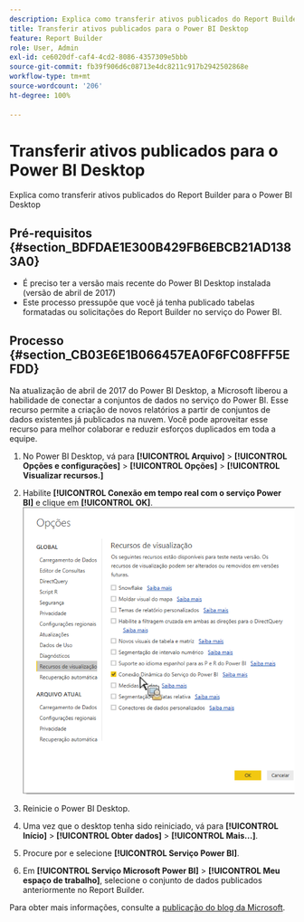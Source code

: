 ```yaml
---
description: Explica como transferir ativos publicados do Report Builder para o Power BI Desktop
title: Transferir ativos publicados para o Power BI Desktop
feature: Report Builder
role: User, Admin
exl-id: ce6020df-caf4-4cd2-8086-4357309e5bbb
source-git-commit: fb39f906d6c08713e4dc8211c917b2942502868e
workflow-type: tm+mt
source-wordcount: '206'
ht-degree: 100%

---
```


# Transferir ativos publicados para o Power BI Desktop

Explica como transferir ativos publicados do Report Builder para o Power BI Desktop

## Pré-requisitos  {#section_BDFDAE1E300B429FB6EBCB21AD1383A0}

* É preciso ter a versão mais recente do Power BI Desktop instalada (versão de abril de 2017)
* Este processo pressupõe que você já tenha publicado tabelas formatadas ou solicitações do Report Builder no serviço do Power BI.

## Processo {#section_CB03E6E1B066457EA0F6FC08FFF5EFDD}

Na atualização de abril de 2017 do Power BI Desktop, a Microsoft liberou a habilidade de conectar a conjuntos de dados no serviço do Power BI. Esse recurso permite a criação de novos relatórios a partir de conjuntos de dados existentes já publicados na nuvem. Você pode aproveitar esse recurso para melhor colaborar e reduzir esforços duplicados em toda a equipe.

1. No Power BI Desktop, vá para **[!UICONTROL Arquivo]** > **[!UICONTROL Opções e configurações]** > **[!UICONTROL Opções]** > **[!UICONTROL Visualizar recursos.]**
1. Habilite **[!UICONTROL Conexão em tempo real com o serviço Power BI]** e clique em **[!UICONTROL OK]**. ![Selecione Conexão em tempo real com o serviço Power BI e clique em OK. ](assets/bi-preview-features.png)

1. Reinicie o Power BI Desktop.
1. Uma vez que o desktop tenha sido reiniciado, vá para **[!UICONTROL Início]** > **[!UICONTROL Obter dados]** > **[!UICONTROL Mais...]**.
1. Procure por e selecione **[!UICONTROL Serviço Power BI]**.
1. Em **[!UICONTROL Serviço Microsoft Power BI]** > **[!UICONTROL Meu espaço de trabalho]**, selecione o conjunto de dados publicados anteriormente no Report Builder.

Para obter mais informações, consulte a [publicação do blog da Microsoft](https://powerbi.microsoft.com/en-us/blog/connecting-to-datasets-in-the-power-bi-service-from-desktop/).
